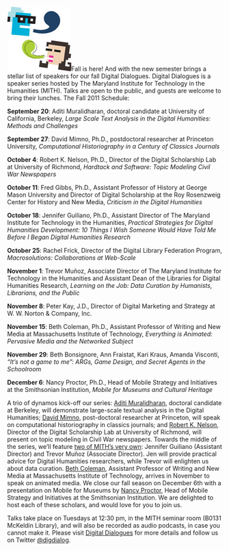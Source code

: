 ![Digital Dialogues Icon](../../images/2014-02-digital_dialogues_icon.jpg)Fall is here! And with the new semester brings a stellar list of speakers for our fall Digital Dialogues. Digital Dialogues is a speaker series hosted by The Maryland Institute for Technology in the Humanities (MITH). Talks are open to the public, and guests are welcome to bring their lunches. The Fall 2011 Schedule:

**September 20**: Aditi Muralidharan, doctoral candidate at University of California, Berkeley, _Large Scale Text Analysis in the Digital Humanities: Methods and Challenges_

**September 27**: David Mimno, Ph.D., postdoctoral researcher at Princeton University, _Computational Historiography in a Century of Classics Journals_

**October 4**: Robert K. Nelson, Ph.D., Director of the Digital Scholarship Lab at University of Richmond, _Hardtack and Software: Topic Modeling Civil War Newspapers_

**October 11**: Fred Gibbs, Ph.D., Assistant Professor of History at George Mason University and Director of Digital Scholarship at the Roy Rosenzweig Center for History and New Media, _Criticism in the Digital Humanities_

**October 18**: Jennifer Guiliano, Ph.D., Assistant Director of The Maryland Institute for Technology in the Humanities, _Practical Strategies for Digital Humanities Development: 10 Things I Wish Someone Would Have Told Me Before I Began Digital Humanities Research_

**October 25**: Rachel Frick, Director of the Digital Library Federation Program, _Macrosolutions: Collaborations at Web-Scale_

**November 1**: Trevor Muñoz, Associate Director of The Maryland Institute for Technology in the Humanities and Assistant Dean of the Libraries for Digital Humanities Research, _Learning on the Job: Data Curation by Humanists, Librarians, and the Public_

**November 8**: Peter Kay, J.D., Director of Digital Marketing and Strategy at W. W. Norton & Company, Inc.

**November 15**: Beth Coleman, Ph.D., Assistant Professor of Writing and New Media at Massachusetts Institute of Technology, _Everything is Animated: Pervasive Media and the Networked Subject_

**November 29**: Beth Bonsignore, Ann Fraistat, Kari Kraus, Amanda Visconti, _“It’s not a game to me”: ARGs, Game Design, and Secret Agents in the Schoolroom_

**December 6**: Nancy Proctor, Ph.D., Head of Mobile Strategy and Initiatives at the Smithsonian Institution, _Mobile for Museums and Cultural Heritage_

A trio of dynamos kick-off our series: [Aditi Muralidharan](http://web.archive.org/web/20131208190527/http://www.eecs.berkeley.edu/~aditi/), doctoral candidate at Berkeley, will demonstrate large-scale textual analysis in the Digital Humanities; [David Mimno](http://www.cs.umass.edu/~mimno/), post-doctoral researcher at Princeton, will speak on computational historiography in classics journals; and [Robert K. Nelson](http://web.archive.org/web/20100612082441/https://facultystaff.richmond.edu/~rnelson/), Director of the Digital Scholarship Lab at University of Richmond, will present on topic modeling in Civil War newspapers. Towards the middle of the series, we’ll feature [two of MITH’s very own](http://mith.umd.edu/people): Jennifer Guiliano (Assistant Director) and Trevor Muñoz (Associate Director). Jen will provide practical advice for Digital Humanities researchers, while Trevor will enlighten us about data curation. [Beth Coleman](http://web.archive.org/web/20130318211734/http://cms.mit.edu:80/people/bcoleman/), Assistant Professor of Writing and New Media at Massachusetts Institute of Technology, arrives in November to speak on animated media. We close our fall season on December 6th with a presentation on Mobile for Museums by [Nancy Proctor](http://museummobile.info/nancy-proctor-contact-details), Head of Mobile Strategy and Initiatives at the Smithsonian Institution. We are delighted to host each of these scholars, and would love for you to join us.

Talks take place on Tuesdays at 12:30 pm, in the MITH seminar room (B0131 McKeldin Library), and will also be recorded as audio podcasts, in case you cannot make it. Please visit [Digital Dialogues](http://mith.umd.edu/podcast/) for more details and follow us on Twitter [@digdialog](//twitter.com/digdialog).